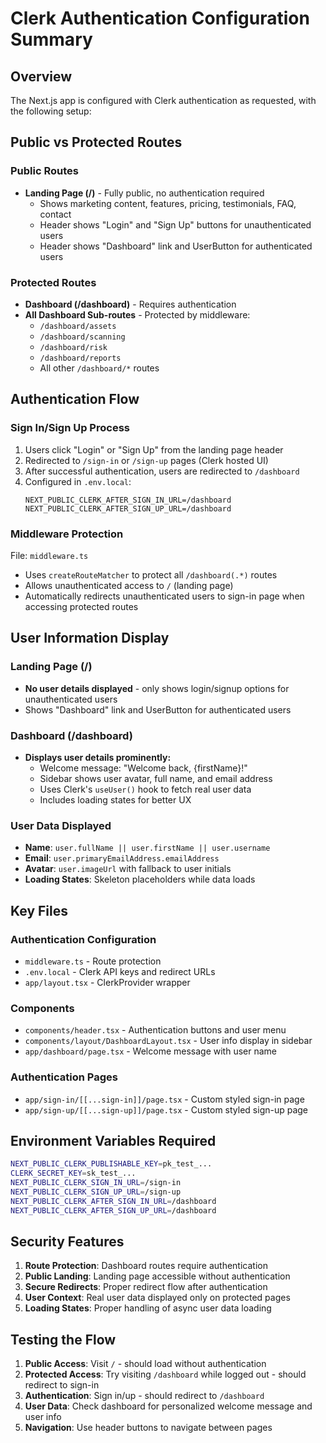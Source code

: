 # Clerk Authentication Configuration Summary

## Overview
The Next.js app is configured with Clerk authentication as requested, with the following setup:

## Public vs Protected Routes

### Public Routes
- **Landing Page (/)** - Fully public, no authentication required
  - Shows marketing content, features, pricing, testimonials, FAQ, contact
  - Header shows "Login" and "Sign Up" buttons for unauthenticated users
  - Header shows "Dashboard" link and UserButton for authenticated users

### Protected Routes
- **Dashboard (/dashboard)** - Requires authentication
- **All Dashboard Sub-routes** - Protected by middleware:
  - `/dashboard/assets`
  - `/dashboard/scanning` 
  - `/dashboard/risk`
  - `/dashboard/reports`
  - All other `/dashboard/*` routes

## Authentication Flow

### Sign In/Sign Up Process
1. Users click "Login" or "Sign Up" from the landing page header
2. Redirected to `/sign-in` or `/sign-up` pages (Clerk hosted UI)
3. After successful authentication, users are redirected to `/dashboard`
4. Configured in `.env.local`:
   ```
   NEXT_PUBLIC_CLERK_AFTER_SIGN_IN_URL=/dashboard
   NEXT_PUBLIC_CLERK_AFTER_SIGN_UP_URL=/dashboard
   ```

### Middleware Protection
File: `middleware.ts`
- Uses `createRouteMatcher` to protect all `/dashboard(.*)` routes
- Allows unauthenticated access to `/` (landing page)
- Automatically redirects unauthenticated users to sign-in page when accessing protected routes

## User Information Display

### Landing Page (/)
- **No user details displayed** - only shows login/signup options for unauthenticated users
- Shows "Dashboard" link and UserButton for authenticated users

### Dashboard (/dashboard)
- **Displays user details prominently:**
  - Welcome message: "Welcome back, {firstName}!"
  - Sidebar shows user avatar, full name, and email address
  - Uses Clerk's `useUser()` hook to fetch real user data
  - Includes loading states for better UX

### User Data Displayed
- **Name**: `user.fullName || user.firstName || user.username`
- **Email**: `user.primaryEmailAddress.emailAddress`
- **Avatar**: `user.imageUrl` with fallback to user initials
- **Loading States**: Skeleton placeholders while data loads

## Key Files

### Authentication Configuration
- `middleware.ts` - Route protection
- `.env.local` - Clerk API keys and redirect URLs
- `app/layout.tsx` - ClerkProvider wrapper

### Components
- `components/header.tsx` - Authentication buttons and user menu
- `components/layout/DashboardLayout.tsx` - User info display in sidebar
- `app/dashboard/page.tsx` - Welcome message with user name

### Authentication Pages
- `app/sign-in/[[...sign-in]]/page.tsx` - Custom styled sign-in page
- `app/sign-up/[[...sign-up]]/page.tsx` - Custom styled sign-up page

## Environment Variables Required

```bash
NEXT_PUBLIC_CLERK_PUBLISHABLE_KEY=pk_test_...
CLERK_SECRET_KEY=sk_test_...
NEXT_PUBLIC_CLERK_SIGN_IN_URL=/sign-in
NEXT_PUBLIC_CLERK_SIGN_UP_URL=/sign-up
NEXT_PUBLIC_CLERK_AFTER_SIGN_IN_URL=/dashboard
NEXT_PUBLIC_CLERK_AFTER_SIGN_UP_URL=/dashboard
```

## Security Features

1. **Route Protection**: Dashboard routes require authentication
2. **Public Landing**: Landing page accessible without authentication
3. **Secure Redirects**: Proper redirect flow after authentication
4. **User Context**: Real user data displayed only on protected pages
5. **Loading States**: Proper handling of async user data loading

## Testing the Flow

1. **Public Access**: Visit `/` - should load without authentication
2. **Protected Access**: Try visiting `/dashboard` while logged out - should redirect to sign-in
3. **Authentication**: Sign in/up - should redirect to `/dashboard`
4. **User Data**: Check dashboard for personalized welcome message and user info
5. **Navigation**: Use header buttons to navigate between pages